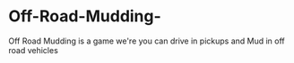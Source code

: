 # Off-Road-Mudding-
Off Road Mudding is a game we're you can drive in pickups and Mud in off road vehicles 

